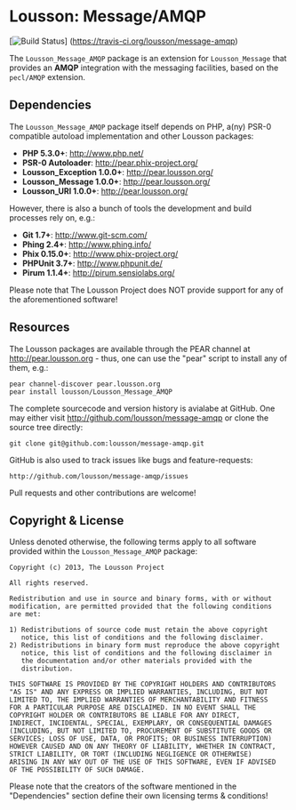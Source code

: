 Lousson: Message/AMQP
=====================

[![Build Status](https://travis-ci.org/lousson/message-amqp.png?branch=master)]
(https://travis-ci.org/lousson/message-amqp)

The `Lousson_Message_AMQP` package is an extension for `Lousson_Message` that
provides an **AMQP** integration with the messaging facilities, based on the
`pecl/AMQP` extension.


Dependencies
------------

The `Lousson_Message_AMQP` package itself depends on PHP, a(ny) PSR-0
compatible autoload implementation and other Lousson packages:

- **PHP 5.3.0+**:                           http://www.php.net/
- **PSR-0 Autoloader**:                     http://pear.phix-project.org/
- **Lousson_Exception 1.0.0+**:             http://pear.lousson.org/
- **Lousson_Message 1.0.0+**:               http://pear.lousson.org/
- **Lousson_URI 1.0.0+**:                   http://pear.lousson.org/

However, there is also a bunch of tools the development and build
processes rely on, e.g.:

- **Git 1.7+**:                             http://www.git-scm.com/
- **Phing 2.4+**:                           http://www.phing.info/
- **Phix 0.15.0+**:                         http://www.phix-project.org/
- **PHPUnit 3.7+**:                         http://www.phpunit.de/
- **Pirum 1.1.4+**:                         http://pirum.sensiolabs.org/

Please note that The Lousson Project does NOT provide support for any of
the aforementioned software!


Resources
---------

The Lousson packages are available through the PEAR channel at
http://pear.lousson.org - thus, one can use the "pear" script to
install any of them, e.g.:

	pear channel-discover pear.lousson.org
	pear install lousson/Lousson_Message_AMQP

The complete sourcecode and version history is avialabe at GitHub.
One may either visit http://github.com/lousson/message-amqp or clone
the source tree directly:

	git clone git@github.com:lousson/message-amqp.git

GitHub is also used to track issues like bugs and feature-requests:

	http://github.com/lousson/message-amqp/issues

Pull requests and other contributions are welcome!


Copyright & License
-------------------

Unless denoted otherwise, the following terms apply to all software
provided within the `Lousson_Message_AMQP` package:

	Copyright (c) 2013, The Lousson Project

	All rights reserved.

	Redistribution and use in source and binary forms, with or without
	modification, are permitted provided that the following conditions
	are met:

	1) Redistributions of source code must retain the above copyright
	   notice, this list of conditions and the following disclaimer.
	2) Redistributions in binary form must reproduce the above copyright
	   notice, this list of conditions and the following disclaimer in
	   the documentation and/or other materials provided with the
	   distribution.

	THIS SOFTWARE IS PROVIDED BY THE COPYRIGHT HOLDERS AND CONTRIBUTORS
	"AS IS" AND ANY EXPRESS OR IMPLIED WARRANTIES, INCLUDING, BUT NOT
	LIMITED TO, THE IMPLIED WARRANTIES OF MERCHANTABILITY AND FITNESS
	FOR A PARTICULAR PURPOSE ARE DISCLAIMED. IN NO EVENT SHALL THE
	COPYRIGHT HOLDER OR CONTRIBUTORS BE LIABLE FOR ANY DIRECT,
	INDIRECT, INCIDENTAL, SPECIAL, EXEMPLARY, OR CONSEQUENTIAL DAMAGES
	(INCLUDING, BUT NOT LIMITED TO, PROCUREMENT OF SUBSTITUTE GOODS OR
	SERVICES; LOSS OF USE, DATA, OR PROFITS; OR BUSINESS INTERRUPTION)
	HOWEVER CAUSED AND ON ANY THEORY OF LIABILITY, WHETHER IN CONTRACT,
	STRICT LIABILITY, OR TORT (INCLUDING NEGLIGENCE OR OTHERWISE)
	ARISING IN ANY WAY OUT OF THE USE OF THIS SOFTWARE, EVEN IF ADVISED
	OF THE POSSIBILITY OF SUCH DAMAGE.

Please note that the creators of the software mentioned in the
"Dependencies" section define their own licensing terms & conditions!

